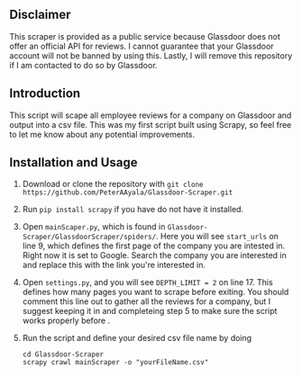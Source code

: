 ## Disclaimer

This scraper is provided as a public service because Glassdoor does not offer an official API for reviews. I cannot guarantee that your Glassdoor account will not be banned by using this. Lastly, I will remove this repository if I am contacted to do so by Glassdoor.

## Introduction 

This script will scape all employee reviews for a company on Glassdoor and output into a csv file. This was my first script built using Scrapy, so feel free to let me know about any potential improvements. 

## Installation and Usage 

1. Download or clone the repository with `git clone https://github.com/PeterAAyala/Glassdoor-Scraper.git`

2. Run `pip install scrapy` if you have do not have it installed.

3. Open `mainScaper.py`, which is found in `Glassdoor-Scraper/GlassdoorScraper/spiders/`. Here you will see `start_urls` on line 9, which defines the first page of the company you are intested in. Right now it is set to Google. Search the company you are interested in and replace this with the link you're interested in.

4. Open `settings.py`, and you will see `DEPTH_LIMIT = 2` on line 17. This defines how many pages you want to scrape before exiting. You should comment this line out to gather all the reviews for a company, but I suggest keeping it in and completeing step 5 to make sure the script works properly before . 

5. Run the script and define your desired csv file name by doing 

   ```
   cd Glassdoor-Scraper
   scrapy crawl mainScraper -o "yourFileName.csv"
   ```

   ​
